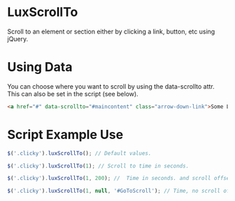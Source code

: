 # LuxScrollTo
Scroll to an element or section either by clicking a link, button, etc using jQuery.

# Using Data
You can choose where you want to scroll by using the data-scrollto attr. This can also be set in the script (see below).
 ```html
<a href="#" data-scrollto="#maincontent" class="arrow-down-link">Some Link</a>
 ```

# Script Example Use
 ```javascript
 $('.clicky').luxScrollTo(); // Default values.
 
 $('.clicky').luxScrollTo(1); // Scroll to time in seconds.
 
 $('.clicky').luxScrollTo(1, 200); //  Time in seconds. and scroll offset
 
 $('.clicky').luxScrollTo(1, null, '#GoToScroll'); // Time, no scroll offset and a target.
